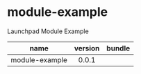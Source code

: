 # module-example

Launchpad Module Example


| name                  | version           | bundle           |
| ----------------------|:-----------------:| ----------------:|
| module-example        | 0.0.1 |                  |
